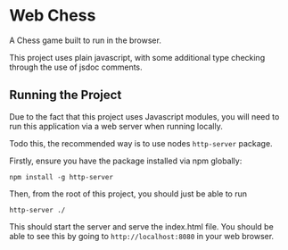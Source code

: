 # Web Chess

A Chess game built to run in the browser.

This project uses plain javascript, with some additional type checking through the use of jsdoc comments.

## Running the Project

Due to the fact that this project uses Javascript modules, you will need to run this application via a web server when running locally.

Todo this, the recommended way is to use nodes `http-server` package.

Firstly, ensure you have the package installed via npm globally:
```
npm install -g http-server
```

Then, from the root of this project, you should just be able to run
```
http-server ./
```

This should start the server and serve the index.html file. You should be able to see this by going to `http://localhost:8080` in your web browser.
